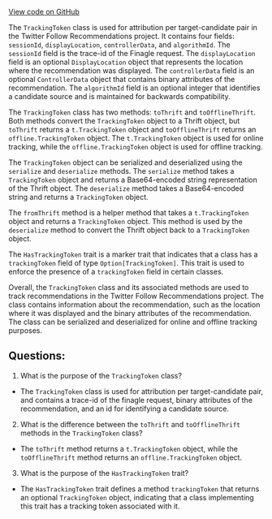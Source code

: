 [View code on GitHub](https://github.com/misbahsy/the-algorithm/follow-recommendations-service/common/src/main/scala/com/twitter/follow_recommendations/common/models/TrackingToken.scala)

The `TrackingToken` class is used for attribution per target-candidate pair in the Twitter Follow Recommendations project. It contains four fields: `sessionId`, `displayLocation`, `controllerData`, and `algorithmId`. The `sessionId` field is the trace-id of the Finagle request. The `displayLocation` field is an optional `DisplayLocation` object that represents the location where the recommendation was displayed. The `controllerData` field is an optional `ControllerData` object that contains binary attributes of the recommendation. The `algorithmId` field is an optional integer that identifies a candidate source and is maintained for backwards compatibility.

The `TrackingToken` class has two methods: `toThrift` and `toOfflineThrift`. Both methods convert the `TrackingToken` object to a Thrift object, but `toThrift` returns a `t.TrackingToken` object and `toOfflineThrift` returns an `offline.TrackingToken` object. The `t.TrackingToken` object is used for online tracking, while the `offline.TrackingToken` object is used for offline tracking.

The `TrackingToken` object can be serialized and deserialized using the `serialize` and `deserialize` methods. The `serialize` method takes a `TrackingToken` object and returns a Base64-encoded string representation of the Thrift object. The `deserialize` method takes a Base64-encoded string and returns a `TrackingToken` object.

The `fromThrift` method is a helper method that takes a `t.TrackingToken` object and returns a `TrackingToken` object. This method is used by the `deserialize` method to convert the Thrift object back to a `TrackingToken` object.

The `HasTrackingToken` trait is a marker trait that indicates that a class has a `trackingToken` field of type `Option[TrackingToken]`. This trait is used to enforce the presence of a `trackingToken` field in certain classes.

Overall, the `TrackingToken` class and its associated methods are used to track recommendations in the Twitter Follow Recommendations project. The class contains information about the recommendation, such as the location where it was displayed and the binary attributes of the recommendation. The class can be serialized and deserialized for online and offline tracking purposes.
## Questions: 
 1. What is the purpose of the `TrackingToken` class?
- The `TrackingToken` class is used for attribution per target-candidate pair, and contains a trace-id of the finagle request, binary attributes of the recommendation, and an id for identifying a candidate source.

2. What is the difference between the `toThrift` and `toOfflineThrift` methods in the `TrackingToken` class?
- The `toThrift` method returns a `t.TrackingToken` object, while the `toOfflineThrift` method returns an `offline.TrackingToken` object.

3. What is the purpose of the `HasTrackingToken` trait?
- The `HasTrackingToken` trait defines a method `trackingToken` that returns an optional `TrackingToken` object, indicating that a class implementing this trait has a tracking token associated with it.